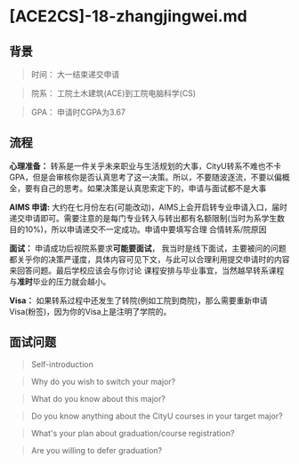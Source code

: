 # [ACE2CS]-18-zhangjingwei.md

## 背景

> 时间： 大一结束递交申请

> 院系： 工院土木建筑(ACE)到工院电脑科学(CS)

> GPA： 申请时CGPA为3.67

## 流程

**心理准备：** 转系是一件关乎未来职业与生活规划的大事，CityU转系不难也不卡GPA，但是会审核你是否认真思考了这一决策。所以，不要随波逐流，不要以偏概全，要有自己的思考。如果决策是认真思索定下的，申请与面试都不是大事

**AIMS 申请:** 大约在七月份左右(可能改动)，AIMS上会开启转专业申请入口，届时递交申请即可。需要注意的是每门专业转入与转出都有名额限制(当时为系学生数目的10%)，所以申请递交不一定成功。申请中要填写合理
合情转系/院原因

**面试：** 申请成功后视院系要求**可能要面试**， 我当时是线下面试，主要被问的问题都关乎你的决策严谨度，具体内容可见下文，与此可以合理利用提交申请时的内容来回答问题。最后学校应该会与你讨论
课程安排与毕业事宜，当然越早转系课程与**准时**毕业的压力就会越小。

**Visa：** 如果转系过程中还发生了转院(例如工院到商院)，那么需要重新申请Visa(粉签)，因为你的Visa上是注明了学院的。

## 面试问题

> Self-introduction

> Why do you wish to switch your major?

> What do you know about this major?

> Do you know anything about the CityU courses in your target major? 

> What's your plan about graduation/course registration?

> Are you willing to defer graduation?

